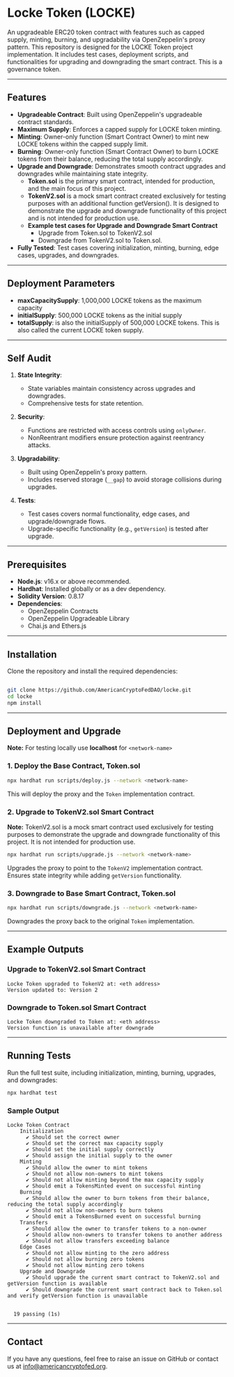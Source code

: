 # Locke Token (LOCKE)

An upgradeable ERC20 token contract with features such as capped supply, minting, burning, and upgradability via OpenZeppelin's proxy pattern. This repository is designed for the LOCKE Token project implementation. It includes test cases, deployment scripts, and functionalities for upgrading and downgrading the smart contract. This is a governance token.

---

## Features

- **Upgradeable Contract**: Built using OpenZeppelin's upgradeable contract standards.
- **Maximum Supply**: Enforces a capped supply for LOCKE token minting.
- **Minting**: Owner-only function (Smart Contract Owner) to mint new LOCKE tokens within the capped supply limit.
- **Burning**: Owner-only function (Smart Contract Owner) to burn LOCKE tokens from their balance, reducing the total supply accordingly.
- **Upgrade and Downgrade**: Demonstrates smooth contract upgrades and downgrades while maintaining state integrity.
   - **Token.sol** is the primary smart contract, intended for production, and the main focus of this project.
   - **TokenV2.sol** is a mock smart contract created exclusively for testing purposes with an additional function getVersion(). It is designed to demonstrate the upgrade and downgrade functionality of this project and is not intended for production use.
   - **Example test cases for Upgrade and Downgrade Smart Contract**
      - Upgrade from Token.sol to TokenV2.sol
      - Downgrade from TokenV2.sol to Token.sol.
- **Fully Tested**:  Test cases covering initialization, minting, burning, edge cases, upgrades, and downgrades.

---

## Deployment Parameters

- **maxCapacitySupply**: 1,000,000 LOCKE tokens as the maximum capacity
- **initialSupply**: 500,000 LOCKE tokens as the initial supply
- **totalSupply**: is also the initialSupply of 500,000 LOCKE tokens. This is also called the current LOCKE token supply.
---


## Self Audit

1. **State Integrity**:
   - State variables maintain consistency across upgrades and downgrades.
   - Comprehensive tests for state retention.

2. **Security**:
   - Functions are restricted with access controls using `onlyOwner`.
   - NonReentrant modifiers ensure protection against reentrancy attacks.

3. **Upgradability**:
   - Built using OpenZeppelin's proxy pattern.
   - Includes reserved storage (`__gap`) to avoid storage collisions during upgrades.

4. **Tests**:
   - Test cases covers normal functionality, edge cases, and upgrade/downgrade flows.
   - Upgrade-specific functionality (e.g., `getVersion`) is tested after upgrade.

---

## Prerequisites

- **Node.js**: v16.x or above recommended.
- **Hardhat**: Installed globally or as a dev dependency.
- **Solidity Version**: 0.8.17
- **Dependencies**:
  - OpenZeppelin Contracts
  - OpenZeppelin Upgradeable Library
  - Chai.js and Ethers.js

---

## Installation

Clone the repository and install the required dependencies:

```bash

git clone https://github.com/AmericanCryptoFedDAO/locke.git
cd locke
npm install
```

---

## Deployment and Upgrade

**Note:** For testing locally use **localhost** for `<network-name>`

### 1. **Deploy the Base Contract, Token.sol**

```bash
npx hardhat run scripts/deploy.js --network <network-name>
```

This will deploy the proxy and the `Token` implementation contract.

### 2. **Upgrade to TokenV2.sol Smart Contract**

**Note:** TokenV2.sol is a mock smart contract used exclusively for testing purposes to demonstrate the upgrade and downgrade functionality of this project. It is not intended for production use.

```bash
npx hardhat run scripts/upgrade.js --network <network-name>
```

Upgrades the proxy to point to the `TokenV2` implementation contract. Ensures state integrity while adding `getVersion` functionality.

### 3. **Downgrade to Base Smart Contract, Token.sol**

```bash
npx hardhat run scripts/downgrade.js --network <network-name>
```

Downgrades the proxy back to the original `Token` implementation.

---

## Example Outputs

### Upgrade to TokenV2.sol Smart Contract

```
Locke Token upgraded to TokenV2 at: <eth address>
Version updated to: Version 2
```

### Downgrade to Token.sol Smart Contract

```
Locke Token downgraded to Token at: <eth address>
Version function is unavailable after downgrade
```

---

## Running Tests

Run the full test suite, including initialization, minting, burning, upgrades, and downgrades:

```bash
npx hardhat test
```

### Sample Output

```
Locke Token Contract
    Initialization
      ✔ Should set the correct owner
      ✔ Should set the correct max capacity supply
      ✔ Should set the initial supply correctly
      ✔ Should assign the initial supply to the owner
    Minting
      ✔ Should allow the owner to mint tokens
      ✔ Should not allow non-owners to mint tokens
      ✔ Should not allow minting beyond the max capacity supply
      ✔ Should emit a TokensMinted event on successful minting
    Burning
      ✔ Should allow the owner to burn tokens from their balance, reducing the total supply accordingly
      ✔ Should not allow non-owners to burn tokens
      ✔ Should emit a TokensBurned event on successful burning
    Transfers
      ✔ Should allow the owner to transfer tokens to a non-owner
      ✔ Should allow non-owners to transfer tokens to another address
      ✔ Should not allow transfers exceeding balance
    Edge Cases
      ✔ Should not allow minting to the zero address
      ✔ Should not allow burning zero tokens
      ✔ Should not allow minting zero tokens
    Upgrade and Downgrade
      ✔ Should upgrade the current smart contract to TokenV2.sol and getVersion function is available
      ✔ Should downgrade the current smart contract back to Token.sol and verify getVersion function is unavailable


  19 passing (1s)

```

---

## Contact

If you have any questions, feel free to raise an issue on GitHub or contact us at info@americancryptofed.org.

